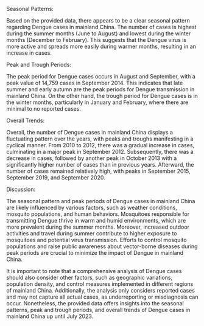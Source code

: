 Seasonal Patterns: 

Based on the provided data, there appears to be a clear seasonal pattern regarding Dengue cases in mainland China. The number of cases is highest during the summer months (June to August) and lowest during the winter months (December to February). This suggests that the Dengue virus is more active and spreads more easily during warmer months, resulting in an increase in cases.

Peak and Trough Periods: 

The peak period for Dengue cases occurs in August and September, with a peak value of 14,759 cases in September 2014. This indicates that late summer and early autumn are the peak periods for Dengue transmission in mainland China. On the other hand, the trough period for Dengue cases is in the winter months, particularly in January and February, where there are minimal to no reported cases.

Overall Trends: 

Overall, the number of Dengue cases in mainland China displays a fluctuating pattern over the years, with peaks and troughs manifesting in a cyclical manner. From 2010 to 2012, there was a gradual increase in cases, culminating in a major peak in September 2012. Subsequently, there was a decrease in cases, followed by another peak in October 2013 with a significantly higher number of cases than in previous years. Afterward, the number of cases remained relatively high, with peaks in September 2015, September 2019, and September 2020.

Discussion: 

The seasonal pattern and peak periods of Dengue cases in mainland China are likely influenced by various factors, such as weather conditions, mosquito populations, and human behaviors. Mosquitoes responsible for transmitting Dengue thrive in warm and humid environments, which are more prevalent during the summer months. Moreover, increased outdoor activities and travel during summer contribute to higher exposure to mosquitoes and potential virus transmission. Efforts to control mosquito populations and raise public awareness about vector-borne diseases during peak periods are crucial to minimize the impact of Dengue in mainland China.

It is important to note that a comprehensive analysis of Dengue cases should also consider other factors, such as geographic variations, population density, and control measures implemented in different regions of mainland China. Additionally, the analysis only considers reported cases and may not capture all actual cases, as underreporting or misdiagnosis can occur. Nonetheless, the provided data offers insights into the seasonal patterns, peak and trough periods, and overall trends of Dengue cases in mainland China up until July 2023.